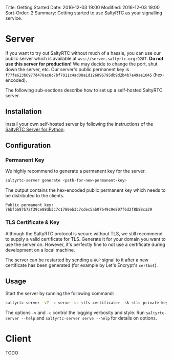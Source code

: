 Title: Getting Started
Date: 2016-12-03 19:00
Modified: 2016-12-03 19:00
Sort-Order: 2
Summary: Getting started to use SaltyRTC as your signalling service.

# Server

If you want to try out SaltyRTC without much of a hassle, you can use our public server which is available at `wss://server.saltyrtc.org:9287`. **Do not use this server for production!** We may decide to change the port, shut down the server, etc. Our server's public permanent key is `f77fe623b6977d470ac8c7bf7011c4ad08a1d126896795db9d2b4b7a49ae1045` (hex-encoded).

The following sub-sections describe how to set up a self-hosted SaltyRTC server.

## Installation

Install your own self-hosted server by following the instructions of the [SaltyRTC Server for Python][server-installation].

## Configuration

### Permanent Key

We highly recommend to generate a permanent key for the server.

```bash
saltyrtc-server generate <path-for-new-permanent-key>
```

The output contains the hex-encoded public permanent key which needs to be distributed to the clients.

```
Public permanent key: 76bfbb87b72f39ce88db3c7c1780eb3c7cdec5ab07649c9e807f6d2f8b88ca39
```

### TLS Certificate & Key

Although the SaltyRTC protocol is secure without TLS, we still recommend to supply a valid certificate for TLS. Generate it for your domain you want to use the server on. However, it's perfectly fine to not use a certificate during development on a local machine.

The server can be restarted by sending a `HUP` signal to it after a new certificate has been generated (for example by Let's Encrypt's `certbot`).

## Usage

Start the server by running the following command:

```bash
saltyrtc-server -v7 -c serve -sc <tls-certificate> -sk <tls-private-key> <saltyrtc-permanent-key>
```

The options `-v` and `-c` control the logging verbosity and style. Run `saltyrtc-server --help` and `saltyrtc-server serve --help` for details on options.

# Client

TODO

[server-installation]: https://github.com/saltyrtc/saltyrtc-server-python/blob/master/README.rst#saltyrtc-signalling-server


